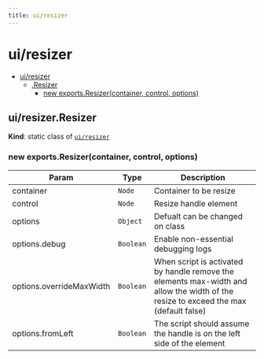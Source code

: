 ```yaml
---
title: ui/resizer
---
```


<a name="module_ui/resizer"></a>

# ui/resizer

* [ui/resizer](#module_ui/resizer)
    * [.Resizer](#module_ui/resizer.Resizer)
        * [new exports.Resizer(container, control, options)](#new_module_ui/resizer.Resizer_new)

<a name="module_ui/resizer.Resizer"></a>

## ui/resizer.Resizer
**Kind**: static class of [<code>ui/resizer</code>](#module_ui/resizer)  
<a name="new_module_ui/resizer.Resizer_new"></a>

### new exports.Resizer(container, control, options)

| Param | Type | Description |
| --- | --- | --- |
| container | <code>Node</code> | Container to be resize |
| control | <code>Node</code> | Resize handle element |
| options | <code>Object</code> | Defualt can be changed on class |
| options.debug | <code>Boolean</code> | Enable non-essential debugging logs |
| options.overrideMaxWidth | <code>Boolean</code> | When script is activated by handle remove the elements max-width and allow the width of the resize to exceed the max (default false) |
| options.fromLeft | <code>Boolean</code> | The script should assume the handle is on the left side of the element |


  